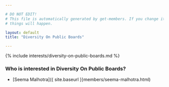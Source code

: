 ```yaml
---

# DO NOT EDIT!
# This file is automatically generated by get-members. If you change it, bad
# things will happen.

layout: default
title: "Diversity On Public Boards"

---
```


{% include interests/diversity-on-public-boards.md %}

### Who is interested in Diversity On Public Boards?


* [Seema Malhotra]({ site.baseurl }}members/seema-malhotra.html)
